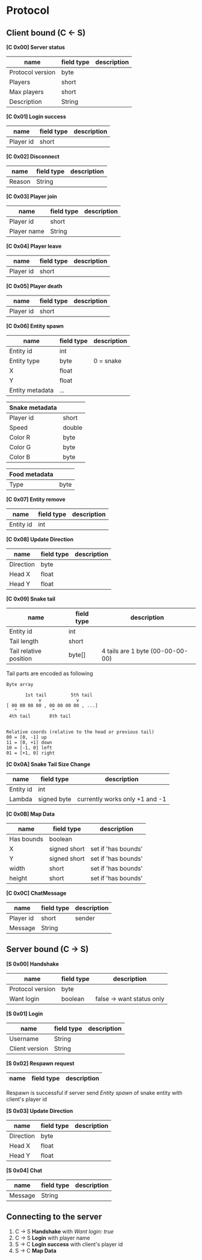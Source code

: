 Protocol
====================================

Client bound (C <- S)
------------------------------------

**[C 0x00] Server status**

| name | field type | description |
|----|----|----|
| Protocol version | byte | |
| Players | short | |
| Max players | short | |
| Description | String | |

**[C 0x01] Login success**

| name | field type | description |
|----|----|----|
| Player id | short | |

**[C 0x02] Disconnect**

| name | field type | description |
|----|----|----|
| Reason | String | |

**[C 0x03] Player join**

| name | field type | description |
|----|----|----|
| Player id | short | |
| Player name | String | |

**[C 0x04] Player leave**

| name | field type | description |
|----|----|----|
| Player id | short | |

**[C 0x05] Player death**

| name | field type | description |
|----|----|----|
| Player id | short | |

**[C 0x06] Entity spawn**

| name | field type | description |
|----|----|----|
| Entity id | int | |
| Entity type | byte | 0 = snake |
| X | float | |
| Y | float | |
| Entity metadata | ... | |


| Snake metadata | |
|----|----|
| Player id | short |
| Speed | double |
| Color R | byte |
| Color G | byte |
| Color B | byte |


| Food metadata | |
|----|----|
| Type | byte |

**[C 0x07] Entity remove**

| name | field type | description |
|----|----|----|
| Entity id | int | |

**[C 0x08] Update Direction**

| name | field type | description |
|----|----|----|
| Direction | byte | |
| Head X | float | |
| Head Y | float | |

**[C 0x09] Snake tail**

| name | field type | description |
|----|----|----|
| Entity id | int | |
| Tail length | short | |
| Tail relative position | byte[] | 4 tails are 1 byte (00-00-00-00) |

Tail parts are encoded as following
```
Byte array

       1st tail         5th tail
            v             v
[ 00 00 00 00 , 00 00 00 00 , ...]
   ^             ^
 4th tail       8th tail


Relative coords (relative to the head or previous tail)
00 = [0, -1] up
11 = [0, +1] down
10 = [-1, 0] left
01 = [+1, 0] right
```

**[C 0x0A] Snake Tail Size Change**

| name | field type | description |
|----|----|----|
| Entity id | int | |
| Lambda | signed byte | currently works only +1 and -1 |

**[C 0x0B] Map Data**

| name | field type | description |
|----|----|----|
| Has bounds | boolean | |
| X | signed short | set if 'has bounds' |
| Y | signed short | set if 'has bounds' |
| width | short | set if 'has bounds' |
| height | short | set if 'has bounds' |

**[C 0x0C] ChatMessage**

| name | field type | description |
|----|----|----|
| Player id | short | sender |
| Message | String | |


Server bound (C -> S)
------------------------------------

**[S 0x00] Handshake**

| name | field type | description |
|----|----|----|
| Protocol version | byte | |
| Want login | boolean | false -> want status only |

**[S 0x01] Login**

| name | field type | description |
|----|----|----|
| Username | String | |
| Client version | String | |

**[S 0x02] Respawn request**

| name | field type | description |
|----|----|----|

Respawn is successful if server send *Entity spawn*
of snake entity with client's player id

**[S 0x03] Update Direction**

| name | field type | description |
|----|----|----|
| Direction | byte | |
| Head X | float | |
| Head Y | float | |

**[S 0x04] Chat**

| name | field type | description |
|----|----|----|
| Message | String | |

Connecting to the server
------------------------------------
1. C -> S **Handshake** with *Want login: true*
2. C -> S **Login** with player name
3. S -> C **Login success** with client's player id
4. S -> C **Map Data**






